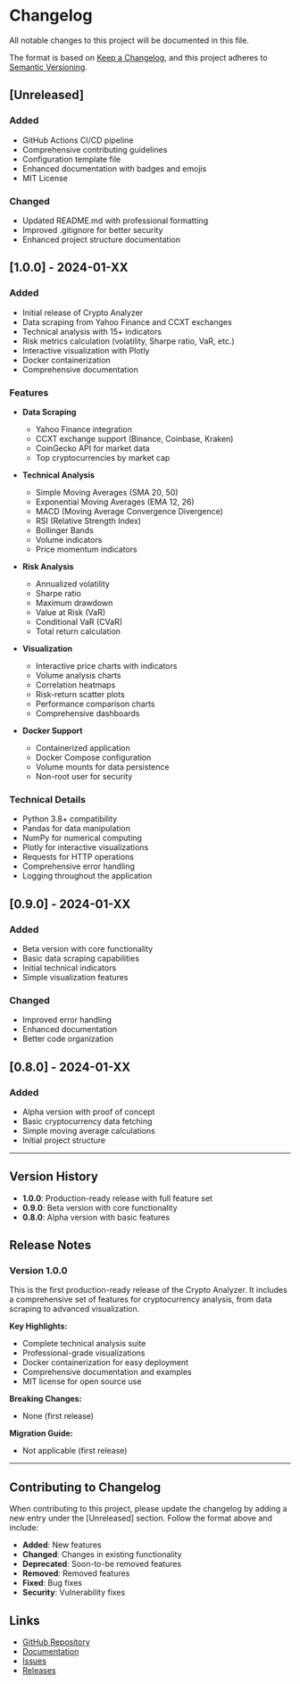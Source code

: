 # Changelog

All notable changes to this project will be documented in this file.

The format is based on [Keep a Changelog](https://keepachangelog.com/en/1.0.0/),
and this project adheres to [Semantic Versioning](https://semver.org/spec/v2.0.0.html).

## [Unreleased]

### Added

- GitHub Actions CI/CD pipeline
- Comprehensive contributing guidelines
- Configuration template file
- Enhanced documentation with badges and emojis
- MIT License

### Changed

- Updated README.md with professional formatting
- Improved .gitignore for better security
- Enhanced project structure documentation

## [1.0.0] - 2024-01-XX

### Added

- Initial release of Crypto Analyzer
- Data scraping from Yahoo Finance and CCXT exchanges
- Technical analysis with 15+ indicators
- Risk metrics calculation (volatility, Sharpe ratio, VaR, etc.)
- Interactive visualization with Plotly
- Docker containerization
- Comprehensive documentation

### Features

- **Data Scraping**

  - Yahoo Finance integration
  - CCXT exchange support (Binance, Coinbase, Kraken)
  - CoinGecko API for market data
  - Top cryptocurrencies by market cap

- **Technical Analysis**

  - Simple Moving Averages (SMA 20, 50)
  - Exponential Moving Averages (EMA 12, 26)
  - MACD (Moving Average Convergence Divergence)
  - RSI (Relative Strength Index)
  - Bollinger Bands
  - Volume indicators
  - Price momentum indicators

- **Risk Analysis**

  - Annualized volatility
  - Sharpe ratio
  - Maximum drawdown
  - Value at Risk (VaR)
  - Conditional VaR (CVaR)
  - Total return calculation

- **Visualization**

  - Interactive price charts with indicators
  - Volume analysis charts
  - Correlation heatmaps
  - Risk-return scatter plots
  - Performance comparison charts
  - Comprehensive dashboards

- **Docker Support**
  - Containerized application
  - Docker Compose configuration
  - Volume mounts for data persistence
  - Non-root user for security

### Technical Details

- Python 3.8+ compatibility
- Pandas for data manipulation
- NumPy for numerical computing
- Plotly for interactive visualizations
- Requests for HTTP operations
- Comprehensive error handling
- Logging throughout the application

## [0.9.0] - 2024-01-XX

### Added

- Beta version with core functionality
- Basic data scraping capabilities
- Initial technical indicators
- Simple visualization features

### Changed

- Improved error handling
- Enhanced documentation
- Better code organization

## [0.8.0] - 2024-01-XX

### Added

- Alpha version with proof of concept
- Basic cryptocurrency data fetching
- Simple moving average calculations
- Initial project structure

---

## Version History

- **1.0.0**: Production-ready release with full feature set
- **0.9.0**: Beta version with core functionality
- **0.8.0**: Alpha version with basic features

## Release Notes

### Version 1.0.0

This is the first production-ready release of the Crypto Analyzer. It includes a comprehensive set of features for cryptocurrency analysis, from data scraping to advanced visualization.

**Key Highlights:**

- Complete technical analysis suite
- Professional-grade visualizations
- Docker containerization for easy deployment
- Comprehensive documentation and examples
- MIT license for open source use

**Breaking Changes:**

- None (first release)

**Migration Guide:**

- Not applicable (first release)

---

## Contributing to Changelog

When contributing to this project, please update the changelog by adding a new entry under the [Unreleased] section. Follow the format above and include:

- **Added**: New features
- **Changed**: Changes in existing functionality
- **Deprecated**: Soon-to-be removed features
- **Removed**: Removed features
- **Fixed**: Bug fixes
- **Security**: Vulnerability fixes

## Links

- [GitHub Repository](https://github.com/yourusername/crypto-analyzer)
- [Documentation](https://github.com/yourusername/crypto-analyzer#readme)
- [Issues](https://github.com/yourusername/crypto-analyzer/issues)
- [Releases](https://github.com/yourusername/crypto-analyzer/releases)

